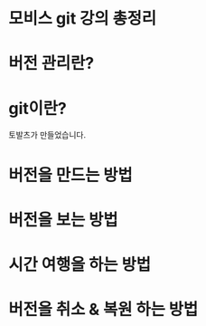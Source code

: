 # 모비스 git 강의 총정리

# 버전 관리란?

# git이란?
토발츠가 만들었습니다. 

# 버전을 만드는 방법

# 버전을 보는 방법 

# 시간 여행을 하는 방법 

# 버전을 취소 & 복원 하는 방법
